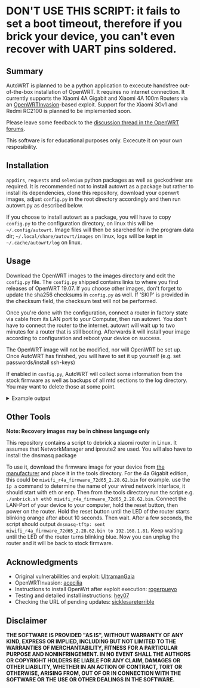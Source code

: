 # DON'T USE THIS SCRIPT: it fails to set a boot timeout, therefore if you brick your device, you can't even recover with UART pins soldered.

## Summary

AutoWRT is planned to be a python application to excecute handsfree out-of-the-box installation of OpenWRT. It requires no internet connection. It currently supports the Xiaomi 4A Gigabit and Xiaomi 4A 100m Routers via an [OpenWRTInvasion](https://github.com/acecilia/OpenWRTInvasion)-based exploit. Support for the Xiaomi 3Gv1 and Redmi RC2100 is planned to be implemented soon.

Please leave some feedback to the [discussion thread in the OpenWRT forums](https://forum.openwrt.org/t/autowrt-a-handsfree-installation-method-on-xiaomi-routers/91216).

This software is for educational purposes only. Excecute it on your own resposibility.

## Installation

`appdirs`, `requests` and `selenium` python packages as well as geckodriver are required. It is recommended not to install autowrt as a package but rather to install its dependencies, clone this repository, download your openwrt images, adjust `config.py` in the root directory accordingly and then run autowrt.py as described below.

If you choose to install autowrt as a package, you will have to copy `config.py` to the configuration directory, on linux this will be `~/.config/autowrt`. Image files will then be searched for in the program data dir; `~/.local/share/autowrt/images` on linux, logs will be kept in `~/.cache/autowrt/log` on linux.

## Usage

Download the OpenWRT images to the images directory and edit the `config.py` file. The `config.py` shipped contains links to where you find releases of OpenWRT 19.07. If you choose other images, don't forget to update the sha256 checksums in `config.py` as well. If 'SKIP' is provided in the checksum field, the checksum test will not be performed.

Once you're done with the configuration, connect a router in factory state via cable from its LAN port to your Computer, then run autowrt. You don't have to connect the router to the internet. autowrt will wait up to two minutes for a router that is still booting. Afterwards it will install your image according to configuration and reboot your device on success.

The OpenWRT image will not be modified, nor will OpenWRT be set up. Once AutoWRT has finished, you will have to set it up yourself (e.g. set passwords/install ssh-keys)

If enabled in `config.py`, AutoWRT will collect some information from the stock firmware as well as backups of all mtd sections to the log directory. You may want to delete those at some point.

<details>
  <summary>Example output</summary>
  
```
2021-03-14 20:47:21,005 - AutoWRT - INFO - Logging to /home/me/autowrt/log/2021-03-14T20:47:21.003883
2021-03-14 20:47:21,006 - AutoWRT - INFO - Data dir is /home/me/autowrt/images
2021-03-14 20:47:21,009 - AutoWRT - INFO - Xiaomi-Module started, loading Selenium driver
2021-03-14 20:47:25,392 - AutoWRT - INFO - Trying to access router web page at 192.168.31.1:
2021-03-14 20:47:26,730 - AutoWRT - INFO - Detected Xiaomi Router Chinese Edition (possibly xiaomi_mi_router_4a_100m or xiaomi_mi_router_4a_gigabit?)
2021-03-14 20:47:26,769 - AutoWRT - INFO - Starting router configuration
2021-03-14 20:47:38,103 - AutoWRT - INFO - Router successfully set up!
2021-03-14 20:47:55,404 - AutoWRT - INFO - Logged into Webinterface at http://192.168.31.1/cgi-bin/luci/;stok=00000000000000000000000000000000/web/home
2021-03-14 20:47:55,618 - AutoWRT - INFO - Upload OpenWRTInvasion
2021-03-14 20:47:57,023 - AutoWRT - INFO - Run OpenWRTInvasion
2021-03-14 20:47:59,766 - AutoWRT - INFO - OpenWRTInvasion succeeded!
2021-03-14 20:48:00,541 - AutoWRT - INFO - Router model detected as R4AC
2021-03-14 20:48:00,577 - AutoWRT - INFO - Save some command outputs in directory "/home/me/autowrt/log/2021-03-14T20:47:21.003883"
2021-03-14 20:48:00,577 - AutoWRT - INFO -  dmesg
2021-03-14 20:48:00,985 - AutoWRT - INFO -  uname -a
2021-03-14 20:48:01,067 - AutoWRT - INFO -  cat /proc/cpuinfo
2021-03-14 20:48:01,130 - AutoWRT - INFO -  for i in /sys/class/mtd/mtd*/*;do echo "$i"; cat "$i" 2> /dev/null;done
2021-03-14 20:48:06,423 - AutoWRT - INFO - Start backup of the mtd
2021-03-14 20:48:06,471 - AutoWRT - INFO - Back up mtd0 to mtd0_ALL.backup size 01000000
2021-03-14 20:48:34,685 - AutoWRT - INFO - Back up mtd1 to mtd1_Bootloader.backup size 00020000
2021-03-14 20:48:34,833 - AutoWRT - INFO - Back up mtd2 to mtd2_Config.backup size 00010000
2021-03-14 20:48:34,940 - AutoWRT - INFO - Back up mtd3 to mtd3_Factory.backup size 00010000
2021-03-14 20:48:35,003 - AutoWRT - INFO - Back up mtd4 to mtd4_crash.backup size 00010000
2021-03-14 20:48:35,080 - AutoWRT - INFO - Back up mtd5 to mtd5_cfg_bak.backup size 00010000
2021-03-14 20:48:35,187 - AutoWRT - INFO - Back up mtd6 to mtd6_overlay.backup size 00100000
2021-03-14 20:48:36,221 - AutoWRT - INFO - Back up mtd7 to mtd7_OS1.backup size 00c60000
2021-03-14 20:48:49,174 - AutoWRT - INFO - Back up mtd8 to mtd8_rootfs.backup size 00b00000
2021-03-14 20:48:59,555 - AutoWRT - INFO - Back up mtd9 to mtd9_disk.backup size 00240000
2021-03-14 20:49:02,172 - AutoWRT - INFO - Verify mtd0_ALL.backup
2021-03-14 20:49:13,030 - AutoWRT - WARNING - mtd0_ALL.backup failed the checksum verification against md5sum /dev/mtd0ro 'fd2d645fc41f209337cfd329d7c49498'/'6a4acebef96fe5d73a200c75d93dee71'
2021-03-14 20:49:13,030 - AutoWRT - INFO - Verify mtd1_Bootloader.backup
2021-03-14 20:49:13,118 - AutoWRT - INFO - Verify mtd2_Config.backup
2021-03-14 20:49:13,206 - AutoWRT - INFO - Verify mtd3_Factory.backup
2021-03-14 20:49:13,253 - AutoWRT - INFO - Verify mtd4_crash.backup
2021-03-14 20:49:13,310 - AutoWRT - INFO - Verify mtd5_cfg_bak.backup
2021-03-14 20:49:13,402 - AutoWRT - INFO - Verify mtd6_overlay.backup
2021-03-14 20:49:14,062 - AutoWRT - INFO - Verify mtd7_OS1.backup
2021-03-14 20:49:22,198 - AutoWRT - INFO - Verify mtd8_rootfs.backup
2021-03-14 20:49:29,520 - AutoWRT - INFO - Verify mtd9_disk.backup
2021-03-14 20:49:31,398 - AutoWRT - INFO - Backups are done, now upload OpenWRT-Image
2021-03-14 20:49:31,399 - AutoWRT - INFO - Uploading image 'openwrt-19.07.7-ramips-mt76x8-xiaomi_mir4a-100m-squashfs-sysupgrade.bin'...
2021-03-14 20:49:34,839 - AutoWRT - INFO - Verifying image 'openwrt-19.07.7-ramips-mt76x8-xiaomi_mir4a-100m-squashfs-sysupgrade.bin'...
2021-03-14 20:49:35,203 - AutoWRT - INFO - Image verification succeeded
2021-03-14 20:49:35,206 - AutoWRT - INFO - Installing OpenWRT NOW!..
2021-03-14 20:49:35,206 - AutoWRT - INFO - nohup mtd -e OS1 -q write openwrt-19.07.7-ramips-mt76x8-xiaomi_mir4a-100m-squashfs-sysupgrade.bin OS1
Unlocking OS1 ...
Erasing OS1 ...

Writing from openwrt-19.07.7-ramips-mt76x8-xiaomi_mir4a-100m-squashfs-sysupgrade.bin to OS1 ... 
2021-03-14 20:50:38,886 - AutoWRT - INFO - OpenWRT-Installation was successful, rebooting device...
```
</details>

## Other Tools

**Note: Recovery images may be in chinese language only**

This repository contains a script to debrick a xiaomi router in Linux. It assumes that NetworkManager and iproute2 are used. You will also have to install the dnsmasq package

To use it, download the firmware image for your device from [the manufacturer](http://www.miwifi.com/miwifi_download.html) and place it in the tools directory. For the 4a Gigabit edition, this could be `miwifi_r4a_firmware_72d65_2.28.62.bin` for example. use the `ip a` command to determine the name of your wired network interface, it should start with eth or enp. Then from the tools directory run the script e.g. `./unbrick.sh eth0 miwifi_r4a_firmware_72d65_2.28.62.bin`. Connect the LAN-Port of your device to your computer, hold the reset button, then power on the router. Hold the reset button until the LED of the router starts blinking orange after about 10 seconds. Then wait. After a few seconds, the script should output `dnsmasq-tftp: sent miwifi_r4a_firmware_72d65_2.28.62.bin to 192.168.1.81`. Keep waiting until the LED of the router turns blinking blue. Now you can unplug the router and it will be back to stock firmware.

## Acknowledgments

* Original vulnerabilities and exploit: [UltramanGaia](https://github.com/UltramanGaia/Xiaomi_Mi_WiFi_R3G_Vulnerability_POC)
* OpenWRTInvasion: [acecilia](https://github.com/acecilia/OpenWRTInvasion/)
* Instructions to install OpenWrt after exploit execution: [rogerpueyo](https://forum.openwrt.org/t/xiaomi-mi-router-4a-gigabit-edition-r4ag-r4a-gigabit-fully-supported-but-requires-overwriting-spi-flash-with-programmer/36685/21)
* Testing and detailed install instructions: [hey07](https://forum.openwrt.org/t/xiaomi-mi-router-4a-gigabit-edition-r4ag-r4a-gigabit-fully-supported-but-requires-overwriting-spi-flash-with-programmer/36685/349)
* Checking the URL of pending updates: [sicklesareterrible](https://forum.openwrt.org/t/xiaomi-mi-router-4a-gigabit-edition-r4ag-r4a-gigabit-fully-supported-and-flashable-with-openwrtinvasion/36685/1114?u=acecilia)

## Disclaimer

**THE SOFTWARE IS PROVIDED "AS IS", WITHOUT WARRANTY OF ANY KIND, EXPRESS OR IMPLIED, INCLUDING BUT NOT LIMITED TO THE WARRANTIES OF MERCHANTABILITY, FITNESS FOR A PARTICULAR PURPOSE AND NONINFRINGEMENT. IN NO EVENT SHALL THE AUTHORS OR COPYRIGHT HOLDERS BE LIABLE FOR ANY CLAIM, DAMAGES OR OTHER LIABILITY, WHETHER IN AN ACTION OF CONTRACT, TORT OR OTHERWISE, ARISING FROM, OUT OF OR IN CONNECTION WITH THE SOFTWARE OR THE USE OR OTHER DEALINGS IN THE SOFTWARE.**
